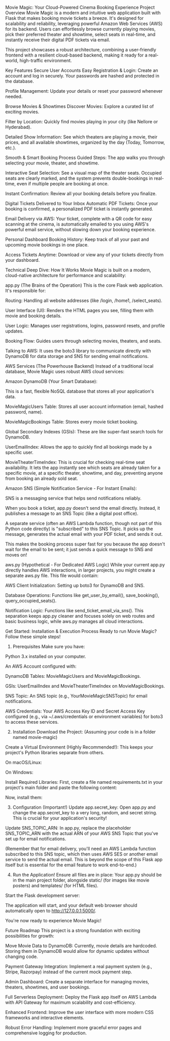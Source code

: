 Movie Magic: Your Cloud-Powered Cinema Booking Experience
Project Overview
Movie Magic is a modern and intuitive web application built with Flask that makes booking movie tickets a breeze. It's designed for scalability and reliability, leveraging powerful Amazon Web Services (AWS) for its backend. Users can effortlessly browse currently playing movies, pick their preferred theater and showtime, select seats in real-time, and instantly receive their digital PDF tickets via email.

This project showcases a robust architecture, combining a user-friendly frontend with a resilient cloud-based backend, making it ready for a real-world, high-traffic environment.

Key Features
Secure User Accounts
Easy Registration & Login: Create an account and log in securely. Your passwords are hashed and protected in the database.

Profile Management: Update your details or reset your password whenever needed.

Browse Movies & Showtimes
Discover Movies: Explore a curated list of exciting movies.

Filter by Location: Quickly find movies playing in your city (like Nellore or Hyderabad).

Detailed Show Information: See which theaters are playing a movie, their prices, and all available showtimes, organized by the day (Today, Tomorrow, etc.).

Smooth & Smart Booking Process
Guided Steps: The app walks you through selecting your movie, theater, and showtime.

Interactive Seat Selection: See a visual map of the theater seats. Occupied seats are clearly marked, and the system prevents double-bookings in real-time, even if multiple people are booking at once.

Instant Confirmation: Review all your booking details before you finalize.

Digital Tickets Delivered to Your Inbox
Automatic PDF Tickets: Once your booking is confirmed, a personalized PDF ticket is instantly generated.

Email Delivery via AWS: Your ticket, complete with a QR code for easy scanning at the cinema, is automatically emailed to you using AWS's powerful email service, without slowing down your booking experience.

Personal Dashboard
Booking History: Keep track of all your past and upcoming movie bookings in one place.

Access Tickets Anytime: Download or view any of your tickets directly from your dashboard.

Technical Deep Dive: How It Works
Movie Magic is built on a modern, cloud-native architecture for performance and scalability:

app.py (The Brains of the Operation)
This is the core Flask web application. It's responsible for:

Routing: Handling all website addresses (like /login, /home1, /select_seats).

User Interface (UI): Renders the HTML pages you see, filling them with movie and booking details.

User Logic: Manages user registrations, logins, password resets, and profile updates.

Booking Flow: Guides users through selecting movies, theaters, and seats.

Talking to AWS: It uses the boto3 library to communicate directly with DynamoDB for data storage and SNS for sending email notifications.

AWS Services (The Powerhouse Backend)
Instead of a traditional local database, Movie Magic uses robust AWS cloud services:

Amazon DynamoDB (Your Smart Database):

This is a fast, flexible NoSQL database that stores all your application's data.

MovieMagicUsers Table: Stores all user account information (email, hashed password, name).

MovieMagicBookings Table: Stores every movie ticket booking.

Global Secondary Indexes (GSIs): These are like super-fast search tools for DynamoDB.

UserEmailIndex: Allows the app to quickly find all bookings made by a specific user.

MovieTheaterTimeIndex: This is crucial for checking real-time seat availability. It lets the app instantly see which seats are already taken for a specific movie, at a specific theater, showtime, and day, preventing anyone from booking an already sold seat.

Amazon SNS (Simple Notification Service - For Instant Emails):

SNS is a messaging service that helps send notifications reliably.

When you book a ticket, app.py doesn't send the email directly. Instead, it publishes a message to an SNS Topic (like a digital post office).

A separate service (often an AWS Lambda function, though not part of this Python code directly) is "subscribed" to this SNS Topic. It picks up the message, generates the actual email with your PDF ticket, and sends it out.

This makes the booking process super fast for you because the app doesn't wait for the email to be sent; it just sends a quick message to SNS and moves on!

aws.py (Hypothetical - For Dedicated AWS Logic)
While your current app.py directly handles AWS interactions, in larger projects, you might create a separate aws.py file. This file would contain:

AWS Client Initialization: Setting up boto3 for DynamoDB and SNS.

Database Operations: Functions like get_user_by_email(), save_booking(), query_occupied_seats().

Notification Logic: Functions like send_ticket_email_via_sns().
This separation keeps app.py cleaner and focuses solely on web routes and basic business logic, while aws.py manages all cloud interactions.

Get Started: Installation & Execution Process
Ready to run Movie Magic? Follow these simple steps!

1. Prerequisites
Make sure you have:

Python 3.x installed on your computer.

An AWS Account configured with:

DynamoDB Tables: MovieMagicUsers and MovieMagicBookings.

GSIs: UserEmailIndex and MovieTheaterTimeIndex on MovieMagicBookings.

SNS Topic: An SNS topic (e.g., YourMovieMagicSNSTopic) for email notifications.

AWS Credentials: Your AWS Access Key ID and Secret Access Key configured (e.g., via ~/.aws/credentials or environment variables) for boto3 to access these services.

2. Installation
Download the Project:
(Assuming your code is in a folder named movie-magic)

Create a Virtual Environment (Highly Recommended!):
This keeps your project's Python libraries separate from others.

On macOS/Linux:

On Windows:

Install Required Libraries:
First, create a file named requirements.txt in your project's main folder and paste the following content:

Now, install them:

3. Configuration (Important!)
Update app.secret_key:
Open app.py and change the app.secret_key to a very long, random, and secret string. This is crucial for your application's security!

Update SNS_TOPIC_ARN:
In app.py, replace the placeholder SNS_TOPIC_ARN with the actual ARN of your AWS SNS Topic that you've set up for email notifications.

(Remember that for email delivery, you'll need an AWS Lambda function subscribed to this SNS topic, which then uses AWS SES or another email service to send the actual email. This is beyond the scope of this Flask app itself but is essential for the email feature to work end-to-end.)

4. Run the Application!
Ensure all files are in place: Your app.py should be in the main project folder, alongside static/ (for images like movie posters) and templates/ (for HTML files).

Start the Flask development server:

The application will start, and your default web browser should automatically open to http://127.0.0.1:5000/.

You're now ready to experience Movie Magic!

Future Roadmap
This project is a strong foundation with exciting possibilities for growth:

Move Movie Data to DynamoDB: Currently, movie details are hardcoded. Storing them in DynamoDB would allow for dynamic updates without changing code.

Payment Gateway Integration: Implement a real payment system (e.g., Stripe, Razorpay) instead of the current mock payment step.

Admin Dashboard: Create a separate interface for managing movies, theaters, showtimes, and user bookings.

Full Serverless Deployment: Deploy the Flask app itself on AWS Lambda with API Gateway for maximum scalability and cost-efficiency.

Enhanced Frontend: Improve the user interface with more modern CSS frameworks and interactive elements.

Robust Error Handling: Implement more graceful error pages and comprehensive logging for production.
